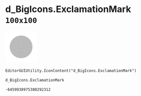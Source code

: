 # d_BigIcons.ExclamationMark `100x100`
<img src="/img/d_BigIcons.ExclamationMark.png" width=100 height=100>

``` CSharp
EditorGUIUtility.IconContent("d_BigIcons.ExclamationMark")
```
```
d_BigIcons.ExclamationMark
```
```
-6459938975380292312
```

